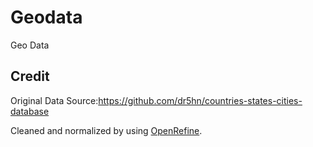 # Geodata
Geo Data

## Credit
Original Data Source:https://github.com/dr5hn/countries-states-cities-database 

Cleaned and normalized by using [OpenRefine](https://github.com/OpenRefine/OpenRefine).
